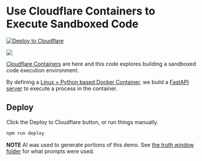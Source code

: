 # Use Cloudflare Containers to Execute Sandboxed Code

[![Deploy to Cloudflare](https://deploy.workers.cloudflare.com/button)](https://deploy.workers.cloudflare.com/?url=https://github.com/craigsdennis/sandboxing-day-containers)

[<img src="https://img.youtube.com/vi/ILXqT-ddIFw/0.jpg">](https://youtu.be/ILXqT-ddIFw "TITLE")

[Cloudflare Containers](https://developers.cloudflare.com/containers/) are here and this code explores building a sandboxed code execution environment.

By defining a [Linux + Python based Docker Container](./Dockerfile), we build a [FastAPI server](https://fastapi.tiangolo.com/) to execute a process in the container.

## Deploy

Click the Deploy to Cloudflare button, or run things manually.

```bash
npm run deploy
```

__NOTE__ AI was used to generate portions of this demo. See [the truth window folder](./truth-window/) for what prompts were used.